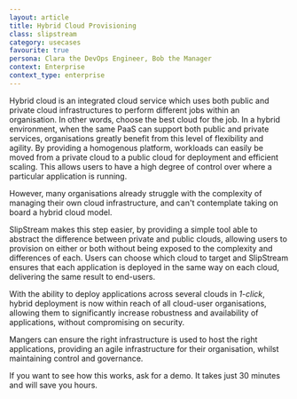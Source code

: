 ```yaml
---
layout: article
title: Hybrid Cloud Provisioning
class: slipstream
category: usecases
favourite: true
persona: Clara the DevOps Engineer, Bob the Manager
context: Enterprise
context_type: enterprise
---
```


Hybrid cloud is an integrated cloud service which uses both public and private cloud infrastructures to perform different jobs within an organisation. In other words, choose the best cloud for the job. In a hybrid environment, when the same PaaS can support both public and private services, organisations greatly benefit from this level of flexibility and agility. By providing a homogenous platform, workloads can easily be moved from a private cloud to a public cloud for deployment and efficient scaling. This allows users to have a high degree of control over where a particular application is running.

However, many organisations already struggle with the complexity of managing their own cloud infrastructure, and can't contemplate taking on board a hybrid cloud model. 

SlipStream makes this step easier, by providing a simple tool able to abstract the difference between private and public clouds, allowing users to provision on either or both without being exposed to the complexity and differences of each. Users can choose which cloud to target and SlipStream ensures that each application is deployed in the same way on each cloud, delivering the same result to end-users. 

With the ability to deploy applications across several clouds in *1-click*, hybrid deployment is now within reach of all cloud-user organisations, allowing them to significantly increase robustness and availability of applications, without compromising on security.

Mangers can ensure the right infrastructure is used to host the right applications, providing an agile infrastructure for their organisation, whilst maintaining control and governance.

If you want to see how this works, ask for a demo. It takes just 30 minutes and will save you hours.
